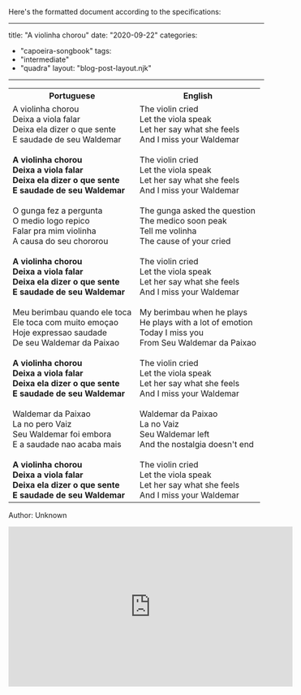 Here's the formatted document according to the specifications:

---
title: "A violinha chorou"
date: "2020-09-22"
categories: 
  - "capoeira-songbook"
tags: 
  - "intermediate"
  - "quadra"
layout: "blog-post-layout.njk"
---

<table class="capoeira-table">
    <tr class="header-row">
        <th>Portuguese</th>
        <th>English</th>
    </tr>
    <tr>
        <td>A violinha chorou<br>
        Deixa a viola falar<br>
        Deixa ela dizer o que sente<br>
        E saudade de seu Waldemar<br>
        <br>
        <strong>A violinha chorou<br>
        Deixa a viola falar<br>
        Deixa ela dizer o que sente<br>
        E saudade de seu Waldemar</strong><br>
        <br>
        O gunga fez a pergunta<br>
        O medio logo repico<br>
        Falar pra mim violinha<br>
        A causa do seu chororou<br>
        <br>
        <strong>A violinha chorou<br>
        Deixa a viola falar<br>
        Deixa ela dizer o que sente<br>
        E saudade de seu Waldemar</strong><br>
        <br>
        Meu berimbau quando ele toca<br>
        Ele toca com muito emoçao<br>
        Hoje expressao saudade<br>
        De seu Waldemar da Paixao<br>
        <br>
        <strong>A violinha chorou<br>
        Deixa a viola falar<br>
        Deixa ela dizer o que sente<br>
        E saudade de seu Waldemar</strong><br>
        <br>
        Waldemar da Paixao<br>
        La no pero Vaiz<br>
        Seu Waldemar foi embora<br>
        E a saudade nao acaba mais<br>
        <br>
        <strong>A violinha chorou<br>
        Deixa a viola falar<br>
        Deixa ela dizer o que sente<br>
        E saudade de seu Waldemar</strong></td>
        <td>The violin cried<br>
        Let the viola speak<br>
        Let her say what she feels<br>
        And I miss your Waldemar<br>
        <br>
        The violin cried<br>
        Let the viola speak<br>
        Let her say what she feels<br>
        And I miss your Waldemar<br>
        <br>
        The gunga asked the question<br>
        The medico soon peak<br>
        Tell me volinha<br>
        The cause of your cried<br>
        <br>
        The violin cried<br>
        Let the viola speak<br>
        Let her say what she feels<br>
        And I miss your Waldemar<br>
        <br>
        My berimbau when he plays<br>
        He plays with a lot of emotion<br>
        Today I miss you<br>
        From Seu Waldemar da Paixao<br>
        <br>
        The violin cried<br>
        Let the viola speak<br>
        Let her say what she feels<br>
        And I miss your Waldemar<br>
        <br>
        Waldemar da Paixao<br>
        La no Vaiz<br>
        Seu Waldemar left<br>
        And the nostalgia doesn't end<br>
        <br>
        The violin cried<br>
        Let the viola speak<br>
        Let her say what she feels<br>
        And I miss your Waldemar</td>
    </tr>
</table>

<figcaption>

Author: Unknown

</figcaption>

<iframe width="560" height="315" src="https://www.youtube.com/embed/YieoCyA802I" title="YouTube video player" frameborder="0" allow="accelerometer; autoplay; clipboard-write; encrypted-media; gyroscope; picture-in-picture" allowfullscreen></iframe>